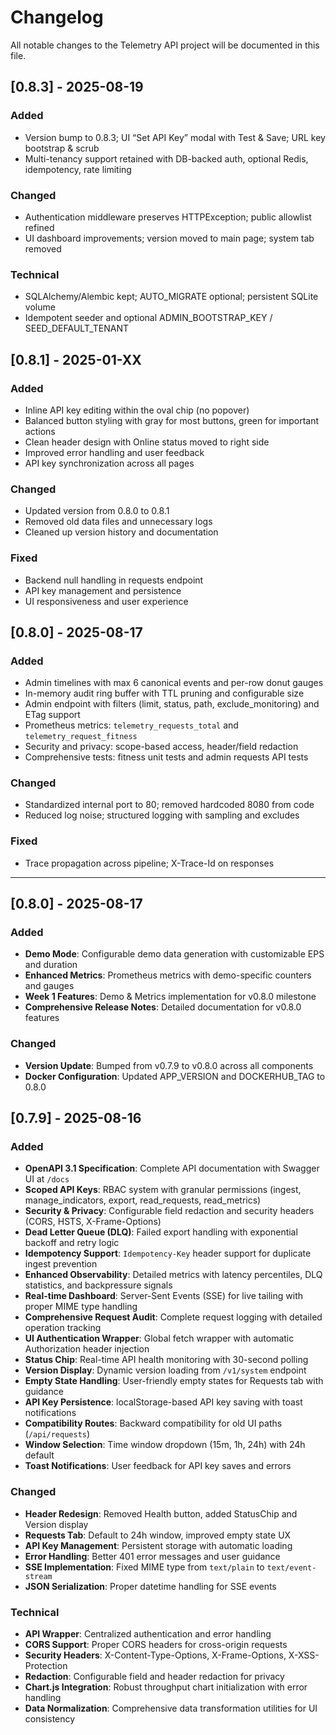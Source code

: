 # Changelog

All notable changes to the Telemetry API project will be documented in this file.

## [0.8.3] - 2025-08-19

### Added
- Version bump to 0.8.3; UI “Set API Key” modal with Test & Save; URL key bootstrap & scrub
- Multi-tenancy support retained with DB-backed auth, optional Redis, idempotency, rate limiting

### Changed
- Authentication middleware preserves HTTPException; public allowlist refined
- UI dashboard improvements; version moved to main page; system tab removed

### Technical
- SQLAlchemy/Alembic kept; AUTO_MIGRATE optional; persistent SQLite volume
- Idempotent seeder and optional ADMIN_BOOTSTRAP_KEY / SEED_DEFAULT_TENANT

## [0.8.1] - 2025-01-XX

### Added
- Inline API key editing within the oval chip (no popover)
- Balanced button styling with gray for most buttons, green for important actions
- Clean header design with Online status moved to right side
- Improved error handling and user feedback
- API key synchronization across all pages

### Changed
- Updated version from 0.8.0 to 0.8.1
- Removed old data files and unnecessary logs
- Cleaned up version history and documentation

### Fixed
- Backend null handling in requests endpoint
- API key management and persistence
- UI responsiveness and user experience

## [0.8.0] - 2025-08-17

### Added
- Admin timelines with max 6 canonical events and per-row donut gauges
- In-memory audit ring buffer with TTL pruning and configurable size
- Admin endpoint with filters (limit, status, path, exclude_monitoring) and ETag support
- Prometheus metrics: `telemetry_requests_total` and `telemetry_request_fitness`
- Security and privacy: scope-based access, header/field redaction
- Comprehensive tests: fitness unit tests and admin requests API tests

### Changed
- Standardized internal port to 80; removed hardcoded 8080 from code
- Reduced log noise; structured logging with sampling and excludes

### Fixed
- Trace propagation across pipeline; X-Trace-Id on responses

---

## [0.8.0] - 2025-08-17

### Added
- **Demo Mode**: Configurable demo data generation with customizable EPS and duration
- **Enhanced Metrics**: Prometheus metrics with demo-specific counters and gauges
- **Week 1 Features**: Demo & Metrics implementation for v0.8.0 milestone
- **Comprehensive Release Notes**: Detailed documentation for v0.8.0 features

### Changed
- **Version Update**: Bumped from v0.7.9 to v0.8.0 across all components
- **Docker Configuration**: Updated APP_VERSION and DOCKERHUB_TAG to 0.8.0

## [0.7.9] - 2025-08-16

### Added
- **OpenAPI 3.1 Specification**: Complete API documentation with Swagger UI at `/docs`
- **Scoped API Keys**: RBAC system with granular permissions (ingest, manage_indicators, export, read_requests, read_metrics)
- **Security & Privacy**: Configurable field redaction and security headers (CORS, HSTS, X-Frame-Options)
- **Dead Letter Queue (DLQ)**: Failed export handling with exponential backoff and retry logic
- **Idempotency Support**: `Idempotency-Key` header support for duplicate ingest prevention
- **Enhanced Observability**: Detailed metrics with latency percentiles, DLQ statistics, and backpressure signals
- **Real-time Dashboard**: Server-Sent Events (SSE) for live tailing with proper MIME type handling
- **Comprehensive Request Audit**: Complete request logging with detailed operation tracking
- **UI Authentication Wrapper**: Global fetch wrapper with automatic Authorization header injection
- **Status Chip**: Real-time API health monitoring with 30-second polling
- **Version Display**: Dynamic version loading from `/v1/system` endpoint
- **Empty State Handling**: User-friendly empty states for Requests tab with guidance
- **API Key Persistence**: localStorage-based API key saving with toast notifications
- **Compatibility Routes**: Backward compatibility for old UI paths (`/api/requests`)
- **Window Selection**: Time window dropdown (15m, 1h, 24h) with 24h default
- **Toast Notifications**: User feedback for API key saves and errors

### Changed
- **Header Redesign**: Removed Health button, added StatusChip and Version display
- **Requests Tab**: Default to 24h window, improved empty state UX
- **API Key Management**: Persistent storage with automatic loading
- **Error Handling**: Better 401 error messages and user guidance
- **SSE Implementation**: Fixed MIME type from `text/plain` to `text/event-stream`
- **JSON Serialization**: Proper datetime handling for SSE events

### Technical
- **API Wrapper**: Centralized authentication and error handling
- **CORS Support**: Proper CORS headers for cross-origin requests
- **Security Headers**: X-Content-Type-Options, X-Frame-Options, X-XSS-Protection
- **Redaction**: Configurable field and header redaction for privacy
- **Chart.js Integration**: Robust throughput chart initialization with error handling
- **Data Normalization**: Comprehensive data transformation utilities for UI consistency
